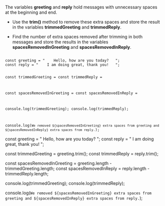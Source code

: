The variables **greeting** and **reply** hold
messages with unnecessary spaces at the
beginning and end.

- Use the **trim()** method to
  remove these extra spaces
  and store the result in
  the variables **trimmedGreeting**
  and **trimmedReply**.

- Find the number of extra spaces
  removed after trimming in both
  messages and store the results
  in the variables
  **spacesRemovedInGreeting** and
  **spacesRemovedInReply**.

<codeblock language="javascript" type="exercise" testMode="fixedInput">
<code>
const greeting = "    Hello, how are you today?   ";
const reply = "    I am doing great, thank you!   ";

const trimmedGreeting =
const trimmedReply =

const spacesRemovedInGreeting =
const spacesRemovedInReply =

console.log(trimmedGreeting);
console.log(trimmedReply);

console.log(`We removed ${spacesRemovedInGreeting} extra spaces from greeting and ${spacesRemovedInReply} extra spaces from reply.`);
</code>

<solution>
const greeting = "    Hello, how are you today?   ";
const reply = "    I am doing great, thank you!   ";

const trimmedGreeting = greeting.trim();
const trimmedReply = reply.trim();

const spacesRemovedInGreeting = greeting.length - trimmedGreeting.length;
const spacesRemovedInReply = reply.length - trimmedReply.length;

console.log(trimmedGreeting);
console.log(trimmedReply);

console.log(`We removed ${spacesRemovedInGreeting} extra spaces from greeting and ${spacesRemovedInReply} extra spaces from reply.`);
</solution>
</codeblock>
